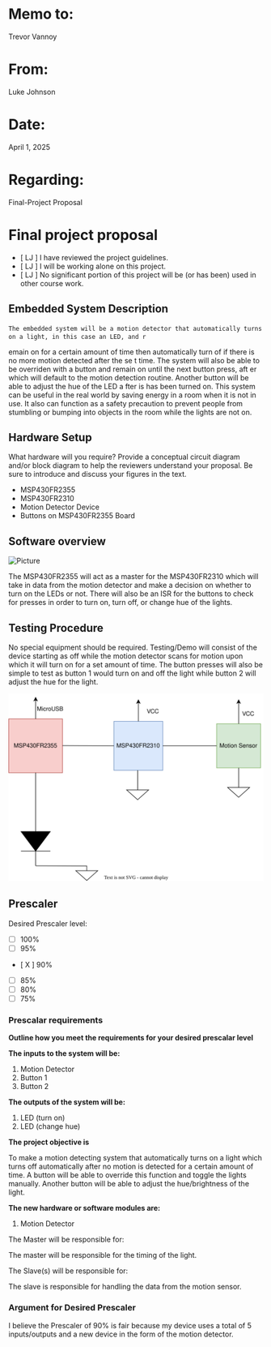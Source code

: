 # Memo to:
Trevor Vannoy

# From: 
Luke Johnson

# Date:
April 1, 2025

# Regarding: 
Final-Project Proposal

# Final project proposal

- [ LJ ] I have reviewed the project guidelines.
- [ LJ ] I will be working alone on this project.
- [ LJ ] No significant portion of this project will be (or has been) used in other course work.

## Embedded System Description

    The embedded system will be a motion detector that automatically turns on a light, in this case an LED, and r
emain on for a certain amount of time then automatically turn of if there is no more motion detected after the se
t time. The system will also be able to be overriden with a button and remain on until the next button press, aft
er which will default to the motion detection routine. Another button will be able to adjust the hue of the LED a
fter is has been turned on. This system can be useful in the real world by saving energy in a room when it is not
 in use. It also can function as a safety precaution to prevent people from stumbling or bumping into objects in
the room while the lights are not on.


## Hardware Setup

What hardware will you require? Provide a conceptual circuit diagram and/or block diagram to help the reviewers understand your proposal. Be sure to introduce and discuss your figures in the text.

- MSP430FR2355
- MSP430FR2310
- Motion Detector Device
- Buttons on MSP430FR2355 Board

## Software overview

![Picture](Final-Flowchar.drawio.svg)

The MSP430FR2355 will act as a master for the MSP430FR2310 which will take in data from the motion detector and make a decision on whether to turn on the LEDs or not. There will also be an ISR for the buttons to check for presses in order to turn on, turn off, or change hue of the lights. 

## Testing Procedure

No special equipment should be required. Testing/Demo will consist of the device starting as off while the motion detector scans for motion upon which it will turn on for a set amount of time. The button presses will also be simple to test as button 1 would turn on and off the light while button 2 will adjust the hue for the light. 

![Picture](Final-CircuitDiagram.drawio.svg)


## Prescaler

Desired Prescaler level: 

- [ ] 100%
- [ ] 95% 
- [ X ] 90% 
- [ ] 85% 
- [ ] 80% 
- [ ] 75% 

### Prescalar requirements 

**Outline how you meet the requirements for your desired prescalar level**

**The inputs to the system will be:**
1.  Motion Detector
2.  Button 1
3.  Button 2

**The outputs of the system will be:**
1.   LED (turn on)
2.   LED (change hue)

**The project objective is**

To make a motion detecting system that automatically turns on a light which turns off automatically after no motion is detected for a certain amount of time. A button will be able to override this function and toggle the lights manually. Another button will be able to adjust the hue/brightness of the light. 

**The new hardware or software modules are:**
1. Motion Detector


The Master will be responsible for:

The master will be responsible for the timing of the light.

The Slave(s) will be responsible for:

The slave is responsible for handling the data from the motion sensor.



### Argument for Desired Prescaler

I believe the Prescaler of 90% is fair because my device uses a total of 5 inputs/outputs and a new device in the form of the motion detector. 
